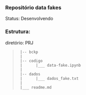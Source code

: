 ### Repositório data fakes

Status: Desenvolvendo

### Estrutura:

diretório: PRJ
 >      |-- bckp
 >      |
 >      |-- codigo
 >      |      |___ data-fake.ipynb
 >      |
 >      |-- dados
 >      |      |___ dados_fake.txt
 >      |
 >      |___ readme.md
 